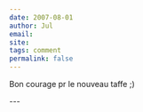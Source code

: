 ```yaml
---
date: 2007-08-01
author: Jul
email: 
site: 
tags: comment
permalink: false
---
```


<p>Bon courage pr le nouveau taffe ;)</p>
---
